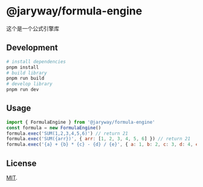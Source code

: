 # @jaryway/formula-engine

这个是一个公式引擎库


## Development

```bash
# install dependencies
pnpm install
# build library
pnpm run build
# develop library
pnpm run dev
```

## Usage

```js
import { FormulaEngine } from '@jaryway/formula-engine'
const formula = new FormulaEngine()
formula.exec('SUM(1,2,3,4,5,6)') // return 21
formula.exec('SUM({arr})', { arr: [1, 2, 3, 4, 5, 6] }) // return 21
formula.exec('{a} + {b} * {c} - {d} / {e}', { a: 1, b: 2, c: 3, d: 4, e: 5 }) // return 21
```

## License

[MIT](LICENSE).
